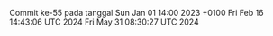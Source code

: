 Commit ke-55 pada tanggal Sun Jan 01 14:00 2023 +0100
Fri Feb 16 14:43:06 UTC 2024
Fri May 31 08:30:27 UTC 2024

